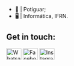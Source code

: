 - 🌵 | Potiguar;
- 🖥️ | Informática, IFRN.

## Get in touch:
<a href = "https://api.whatsapp.com/send?phone=5584991109540&text=Hello!" target="_blank"><img align="center" alt = "Whatsapp" height = "30" width = "40" src = "https://simpleicons.org/icons/whatsapp.svg"></img></a>
<a href = "https://www.facebook.com/profile.php?id=100008121224878" target="_blank"><img align="center" alt = "Facebook" height = "30" width = "40" src = "https://simpleicons.org/icons/facebook.svg"></img></a>
<a href = "https://www.instagram.com/_isadorakaline/" target="_blank"><img align="center" alt = "Instagram" height = "30" width = "40" src = "https://simpleicons.org/icons/instagram.svg"></img></a>
